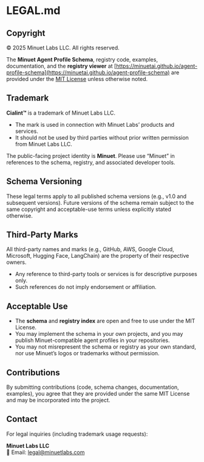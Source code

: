 # LEGAL.md  

## Copyright  
© 2025 Minuet Labs LLC. All rights reserved.  

The **Minuet Agent Profile Schema**, registry code, examples, documentation, and the **registry viewer** at [https://minuetai.github.io/agent-profile-schema](https://minuetai.github.io/agent-profile-schema) are provided under the [MIT License](./LICENSE) unless otherwise noted.  

## Trademark  
**Cialint™** is a trademark of Minuet Labs LLC.  
- The mark is used in connection with Minuet Labs’ products and services.  
- It should not be used by third parties without prior written permission from Minuet Labs LLC.  

The public-facing project identity is **Minuet**. Please use “Minuet” in references to the schema, registry, and associated developer tools.  

## Schema Versioning  
These legal terms apply to all published schema versions (e.g., v1.0 and subsequent versions). Future versions of the schema remain subject to the same copyright and acceptable-use terms unless explicitly stated otherwise.  

## Third-Party Marks  
All third-party names and marks (e.g., GitHub, AWS, Google Cloud, Microsoft, Hugging Face, LangChain) are the property of their respective owners.  
- Any reference to third-party tools or services is for descriptive purposes only.  
- Such references do not imply endorsement or affiliation.  

## Acceptable Use  
- The **schema** and **registry index** are open and free to use under the MIT License.  
- You may implement the schema in your own projects, and you may publish Minuet-compatible agent profiles in your repositories.  
- You may not misrepresent the schema or registry as your own standard, nor use Minuet’s logos or trademarks without permission.  

## Contributions  
By submitting contributions (code, schema changes, documentation, examples), you agree that they are provided under the same MIT License and may be incorporated into the project.  

## Contact  
For legal inquiries (including trademark usage requests):  

**Minuet Labs LLC**  
📧 Email: [legal@minuetlabs.com](mailto:legal@minuetlabs.com)  
